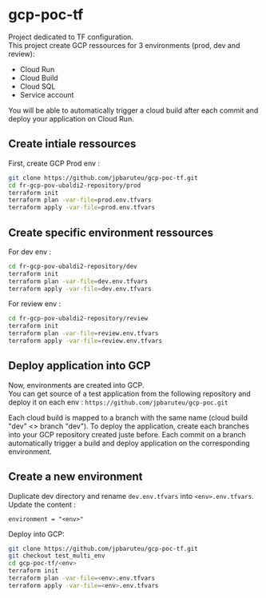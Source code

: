 # gcp-poc-tf

Project dedicated to TF configuration.  
This project create GCP ressources for 3 environments (prod, dev and review):
- Cloud Run
- Cloud Build
- Cloud SQL
- Service account

You will be able to automatically trigger a cloud build after each commit and deploy your application on Cloud Run.

## Create intiale ressources

First, create GCP Prod env :

```bash
git clone https://github.com/jpbaruteu/gcp-poc-tf.git
cd fr-gcp-pov-ubaldi2-repository/prod
terraform init
terraform plan -var-file=prod.env.tfvars
terraform apply -var-file=prod.env.tfvars
```

## Create specific environment ressources

For dev env :

```bash
cd fr-gcp-pov-ubaldi2-repository/dev
terraform init
terraform plan -var-file=dev.env.tfvars
terraform apply -var-file=dev.env.tfvars
```

For review env :

```bash
cd fr-gcp-pov-ubaldi2-repository/review
terraform init
terraform plan -var-file=review.env.tfvars
terraform apply -var-file=review.env.tfvars
```

## Deploy application into GCP

Now, environments are created into GCP.  
You can get source of a test application from the following repository and deploy it on each env : `https://github.com/jpbaruteu/gcp-poc.git`

Each cloud build is mapped to a branch with the same name (cloud build "dev" <> branch "dev"). To deploy the application, create each branches into your GCP repository created juste before. Each commit on a branch automatically trigger a build and deploy application on the corresponding environment.

## Create a new environment

Duplicate dev directory and rename `dev.env.tfvars` into `<env>.env.tfvars`. Update the content :

```
environment = "<env>"
```

Deploy <env> into GCP:

```bash
git clone https://github.com/jpbaruteu/gcp-poc-tf.git
git checkout test_multi_env
cd gcp-poc-tf/<env>
terraform init
terraform plan -var-file=<env>.env.tfvars
terraform apply -var-file=<env>.env.tfvars
```

